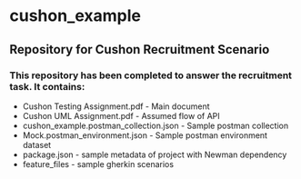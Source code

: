 # cushon_example
## Repository for Cushon Recruitment Scenario
### This repository has been completed to answer the recruitment task. It contains:
* Cushon Testing Assignment.pdf - Main document
* Cushon UML Assignment.pdf - Assumed flow of API
* cushon_example.postman_collection.json - Sample postman collection
* Mock.postman_environment.json - Sample postman environment dataset
* package.json - sample metadata of project with Newman dependency
* feature_files - sample gherkin scenarios 
